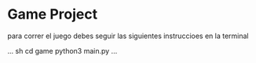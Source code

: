 # Game Project

para correr el juego debes seguir las siguientes instruccioes en la terminal


... sh
cd game 
python3 main.py
...



